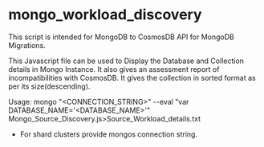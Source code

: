 # mongo_workload_discovery
This script is intended for MongoDB to CosmosDB API for MongoDB Migrations.

This Javascript file can be used to Display the Database and Collection details in Mongo Instance. It also gives an assessment report of incompatibilities with CosmosDB.
It gives the collection in sorted format as per its size(descending).

Usage:
mongo "<CONNECTION_STRING>" --eval "var DATABASE_NAME='<DATABASE_NAME>'" Mongo_Source_Discovery.js>Source_Workload_details.txt

* For shard clusters provide mongos connection string.

